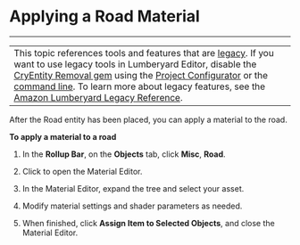 # Applying a Road Material<a name="terrain-roads-material"></a>


****  

|  | 
| --- |
| This topic references tools and features that are [legacy](https://docs.aws.amazon.com/lumberyard/latest/userguide/ly-glos-chap.html#legacy)\. If you want to use legacy tools in Lumberyard Editor, disable the [CryEntity Removal gem](https://docs.aws.amazon.com/lumberyard/latest/userguide/gems-system-cryentity-removal-gem.html) using the [Project Configurator](https://docs.aws.amazon.com/lumberyard/latest/userguide/configurator-intro.html) or the [command line](https://docs.aws.amazon.com/lumberyard/latest/userguide/lmbr-exe.html)\. To learn more about legacy features, see the [Amazon Lumberyard Legacy Reference](https://docs.aws.amazon.com/lumberyard/latest/legacyreference/)\. | 

After the Road entity has been placed, you can apply a material to the road\.

**To apply a material to a road**

1. In the **Rollup Bar**, on the **Objects** tab, click **Misc**, **Road**\.

1. Click **<No Custom Material>** to open the Material Editor\.

1. In the Material Editor, expand the tree and select your asset\.

1. Modify material settings and shader parameters as needed\.

1. When finished, click **Assign Item to Selected Objects**, and close the Material Editor\.